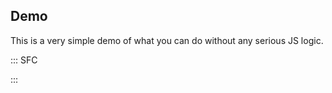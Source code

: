 ## Demo

This is a very simple demo of what you can do without any serious JS logic.

::: SFC
<template>
    <demo>
        <div class="dropdown">
            <dropdown
                v-slot="{
                    listToRender,
                    instance,
                    isOpen,
                    selected,
                    toggle
                }"
                v-model="value"
                :raw-list="list"
            >
                <div class="dropdown__inner">
                    <button
                        class="dropdown__handler"
                        @click="toggle"
                    >
                        <div
                            :class="{
                                'dropdown__iconHolder--stateOpen': isOpen
                            }"
                            class="dropdown__iconHolder"
                        >
                            <svg-icon
                                name="arrow"
                                :class="{
                                    'dropdown__icon--stateOpen': isOpen
                                }"
                                class="dropdown__icon"
                            />
                        </div>
                        <span class="dropdown__placeholder">
                            {{ selected.label || 'Select item' }}
                        </span>
                    </button>
                    <ul
                        :class="{
                            'dropdown__list--stateOpen': isOpen
                        }"
                        class="dropdown__list"
                    >
                        <dropdown-item
                            v-for="listItem in listToRender"
                            :key="listItem.id"
                            v-slot="{
                                itemEvents,
                                isHighlighted,
                                isSelected
                            }"
                            :instance="instance"
                            :item="listItem"
                        >
                            <li
                                :class="{
                                    'dropdown__item--isSelected': isSelected,
                                    'dropdown__item--isHovered': isHighlighted
                                }"
                                class="dropdown__item"
                                v-on="itemEvents(listItem)"
                            >
                                {{ listItem.label }}
                            </li>
                        </dropdown-item>
                    </ul>
                </div>
            </dropdown>
        </div>
    </demo>
</template>

<script>
import Demo from '~pages/Docs/Demo';
import { Dropdown, DropdownItem } from '~packages/dropdown/src/dropdown.js';

export default {
    name: 'DropdownDemo',
    components: {
        Dropdown,
        DropdownItem,
        Demo
    },
    props: {},
    data() {
        return {
            value: '',
            list: [
                {
                    id: 0,
                    label: 'First item'
                },
                {
                    id: 1,
                    label: 'Second item'
                },
                {
                    id: 2,
                    label: 'Third item'
                },
                {
                    id: 3,
                    label: 'Fourth item'
                }
            ]
        };
    }
};
</script>

<style lang="scss">
.dropdown {
    --height: 45px;
    --width: auto;
    --border-radius: 3px;
    --forground-color: #{$color-secondary-lighten};
    --background-color: #{$color-secondary-darken};
    --background-color-darken: #{$color-secondary-darker};
    --background-color--hover: #{$color-secondary-darkest};

    width: var(--width);
    display: flex;
    filter: drop-shadow(0 4px 8px rgba(0, 0, 0, .1));

    &__inner {
        position: relative;
        min-width: 150px;
    }

    &__handler {
        box: horizontal middle;
        width: 100%;
        height: var(--height);
        border-radius: var(--border-radius);
        background-color: var(--background-color);
        cursor: pointer;
        color: gray(100);
    }

    &__iconHolder {
        box: center middle;
        height: var(--height);
        width: var(--height);
        border-radius: var(--border-radius);
        background-color: var(--background-color);

        &--stateOpen {
        }
    }

    &__icon {
        transition: transform .2s;

        &--stateOpen {
            transform: rotateZ(180deg);
        }
    }

    &__placeholder {
        box: center;
        padding-right: $grid--normal;
        font-size: .9em;
    }

    &__list {
        background-color: var(--background-color-darken);
        position: absolute;
        top: calc(100% - 2px);
        left: 0;
        right: 0;
        min-width: var(--width);
        border-radius: 0 0 var(--border-radius) var(--border-radius);
        transition: clip-path .3s, transform .2s .3s, opacity .3s;
        transition-timing-function: cubic-bezier(0, .57, .01, .95);
        clip-path: circle(0% at 0 0);
        transform: translateY(-1rem);

        &--stateOpen {
            transition: clip-path .3s, transform .3s, opacity .3s;
            clip-path: circle(150% at 0% 0%);
            transform: translateY(0);
        }
    }

    &__item {
        padding: $grid $grid--normal;
        color: gray(100);
        cursor: pointer;
        user-select: none;

        & + & {
            border-top: 1px solid var(--background-color--hover);
        }

        &--isSelected {
            background-color: var(--background-color--hover);
        }

        &--isHovered {
            background-color: var(--background-color--hover);
        }
    }
}
</style>

:::